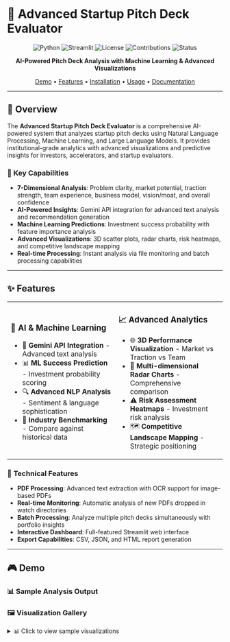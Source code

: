 # 🚀 Advanced Startup Pitch Deck Evaluator

<div align="center">

![Python](https://img.shields.io/badge/python-v3.8+-blue.svg)
![Streamlit](https://img.shields.io/badge/streamlit-1.20+-red.svg)
![License](https://img.shields.io/badge/license-MIT-green.svg)
![Contributions](https://img.shields.io/badge/contributions-welcome-brightgreen.svg)
![Status](https://img.shields.io/badge/status-active-success.svg)

**AI-Powered Pitch Deck Analysis with Machine Learning & Advanced Visualizations**

[Demo](#-demo) • [Features](#-features) • [Installation](#-installation) • [Usage](#-usage) • [Documentation](#-documentation)

</div>

---

## 📖 Overview

The **Advanced Startup Pitch Deck Evaluator** is a comprehensive AI-powered system that analyzes startup pitch decks using Natural Language Processing, Machine Learning, and Large Language Models. It provides institutional-grade analytics with advanced visualizations and predictive insights for investors, accelerators, and startup evaluators.

### 🎯 Key Capabilities
- **7-Dimensional Analysis**: Problem clarity, market potential, traction strength, team experience, business model, vision/moat, and overall confidence
- **AI-Powered Insights**: Gemini API integration for advanced text analysis and recommendation generation
- **Machine Learning Predictions**: Investment success probability with feature importance analysis
- **Advanced Visualizations**: 3D scatter plots, radar charts, risk heatmaps, and competitive landscape mapping
- **Real-time Processing**: Instant analysis via file monitoring and batch processing capabilities

---

## ✨ Features

<table>
<tr>
<td width="50%">

### 🧠 **AI & Machine Learning**
- 🤖 **Gemini API Integration** - Advanced text analysis
- 📊 **ML Success Prediction** - Investment probability scoring
- 🔍 **Advanced NLP Analysis** - Sentiment & language sophistication
- 🎯 **Industry Benchmarking** - Compare against historical data

</td>
<td width="50%">

### 📈 **Advanced Analytics**
- 🌐 **3D Performance Visualization** - Market vs Traction vs Team
- 🎯 **Multi-dimensional Radar Charts** - Comprehensive comparison
- ⚠️ **Risk Assessment Heatmaps** - Investment risk analysis
- 🗺️ **Competitive Landscape Mapping** - Strategic positioning

</td>
</tr>
</table>

### 🔧 **Technical Features**
- **PDF Processing**: Advanced text extraction with OCR support for image-based PDFs
- **Real-time Monitoring**: Automatic analysis of new PDFs dropped in watch directories
- **Batch Processing**: Analyze multiple pitch decks simultaneously with portfolio insights
- **Interactive Dashboard**: Full-featured Streamlit web interface
- **Export Capabilities**: CSV, JSON, and HTML report generation

---

## 🎮 Demo

### 📊 Sample Analysis Output


### 🖼️ Visualization Gallery

<details>
<summary>📊 Click to view sample visualizations</summary>

    <img src="" alt="alt text" width="300">
